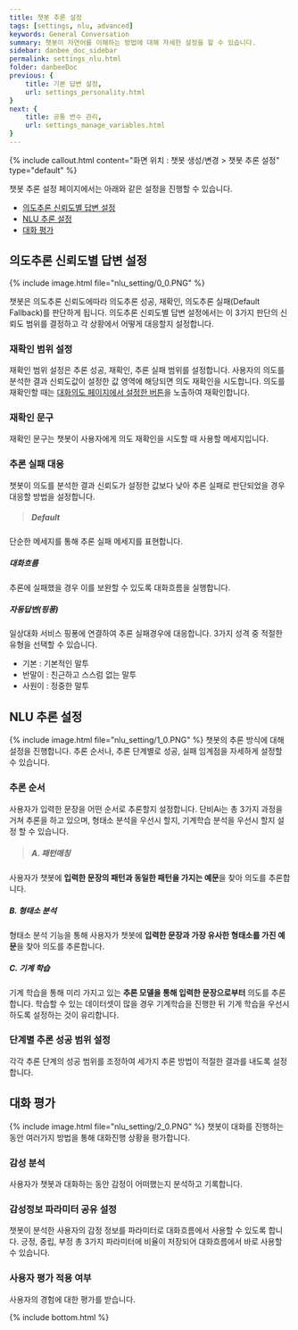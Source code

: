 ```yaml
---
title: 챗봇 추론 설정 
tags: [settings, nlu, advanced]
keywords: General Conversation
summary: 챗봇이 자연어를 이해하는 방법에 대해 자세한 설정을 할 수 있습니다.
sidebar: danbee_doc_sidebar
permalink: settings_nlu.html
folder: danbeeDoc
previous: {
    title: 기본 답변 설정,
    url: settings_personality.html
}
next: {
    title: 공통 변수 관리,
    url: settings_manage_variables.html
}
---
```


 {% include callout.html content="화면 위치 : 챗봇 생성/변경 > 챗봇 추론 설정" type="default" %}

챗봇 추론 설정 페이지에서는 아래와 같은 설정을 진행할 수 있습니다.

- [의도추론 신뢰도별 답변 설정](settings_nlu.html#추론-순서)
- [NLU 추론 설정](settings_nlu.html#형태소-분석-추론-성공범위-설정)
- [대화 평가](settings_nlu.html#머신러닝-추론-성공범위-설정)


## 의도추론 신뢰도별 답변 설정

{% include image.html file="nlu_setting/0_0.PNG" %}

챗봇은 의도추론 신뢰도에따라 의도추론 성공, 재확인, 의도추론 실패(Default Fallback)를 판단하게 됩니다. 의도추론 신뢰도별 답변 설정에서는 이 3가지 판단의 신뢰도 범위를 결정하고 각 상황에서 어떻게 대응할지 설정합니다.

### 재확인 범위 설정
재확인 범위 설정은 추론 성공, 재확인, 추론 실패 범위를 설정합니다. 사용자의 의도를 분석한 결과 신뢰도값이 설정한 값 영역에 해당되면 의도 재확인을 시도합니다. 의도를 재확인할 때는 [대화의도 페이지에서 설정한 버튼](intent.html)을 노출하여 재확인합니다.

### 재확인 문구
재확인 문구는 챗봇이 사용자에게 의도 재확인을 시도할 때 사용할 메세지입니다.

### 추론 실패 대응
챗봇이 의도를 분석한 결과 신뢰도가 설정한 값보다 낮아 추론 실패로 판단되었을 경우 대응할 방법을 설정합니다.
>##### Default
단순한 메세지를 통해 추론 실패 메세지를 표현합니다.
##### 대화흐름
추론에 실패했을 경우 이를 보완할 수 있도록 대화흐름을 실행합니다.
##### 자동답변(핑퐁)
일상대화 서비스 핑퐁에 연결하여 추론 실패경우에 대응합니다. 3가지 성격 중 적절한 유형을 선택할 수 있습니다.
- 기본 : 기본적인 말투
- 반말이 : 친근하고 스스럼 없는 말투
- 사원이 : 정중한 말투


## NLU 추론 설정
{% include image.html file="nlu_setting/1_0.PNG" %}
챗봇의 추론 방식에 대해 설정을 진행합니다. 추론 순서나, 추론 단계별로 성공, 실패 임계점을 자세하게 설정할 수 있습니다.
 
### 추론 순서
사용자가 입력한 문장을 어떤 순서로 추론할지 설정합니다. 단비Ai는 총 3가지 과정을 거쳐 추론을 하고 있으며, 형태소 분석을 우선시 할지, 기계학습 분석을 우선시 할지 설정 할 수 있습니다. 

>##### A. 패턴매칭
사용자가 챗봇에 **입력한 문장의 패턴과 동일한 패턴을 가지는 예문**을 찾아 의도를 추론합니다.
##### B. 형태소 분석
형태소 분석 기능을 통해 사용자가 챗봇에 **입력한 문장과 가장 유사한 형태소를 가진 예문**을 찾아 의도를 추론합니다.
##### C. 기계 학습
기계 학습을 통해 미리 가지고 있는 **추론 모델을 통해 입력한 문장으로부터** 의도를 추론합니다. 학습할 수 있는 데이터셋이 많을 경우 기계학습을 진행한 뒤 기계 학습을 우선시하도록 설정하는 것이 유리합니다.

### 단계별 추론 성공 범위 설정
각각 추론 단계의 성공 범위를 조정하여 세가지 추론 방법이 적절한 결과를 내도록 설정합니다.

## 대화 평가
{% include image.html file="nlu_setting/2_0.PNG" %}
챗봇이 대화를 진행하는 동안 여러가지 방법을 통해 대화진행 상황을 평가합니다.

### 감성 분석
사용자가 챗봇과 대화하는 동안 감정이 어떠했는지 분석하고 기록합니다. 

### 감성정보 파라미터 공유 설정
챗봇이 분석한 사용자의 감정 정보를 파라미터로 대화흐름에서 사용할 수 있도록 합니다.
긍정, 중립, 부정 총 3가지 파라미터에 비율이 저장되어 대화흐름에서 바로 사용할 수 있습니다.

### 사용자 평가 적용 여부
사용자의 경험에 대한 평가를 받습니다. 

<!-- 
#### 추론 순서

챗봇이 입력된 문장의 의도를 파악하기 위해 어떤 순서로 추론을 해나갈 것인지 설정이 가능합니다. 총 2가지 순서 설정이 가능합니다.

- 형태소 분석 우선 추론(A-B-C)
- 머신러닝 우선 추론(A-C-B)

{% include image.html file="nlu_settings/nlu_settings_01.png"  caption="추론 순서 설정" %}

##### 형태소 분석 우선 추론(A-B-C)
**형태소 분석 우선 추론**의 경우 [패턴 매칭(이하, A패턴)](settings_nlu.html#패턴-매칭-a패턴) 추론에서 적합한 Intent를 찾지 못할 경우 [형태소 분석 추론(이하, B패턴)](settings_nlu.html#형태소-분석-추론-b패턴) 방식으로 Intent를 재추론하게 됩니다. B패턴 추론 결과 Intent를 찾지 못한 경우, 혹은 적합한 Intent를 찾았지만 추론율이 설정한 [형태소 분석 추론 성공범위](settings_nlu.html#형태소-분석-추론-성공범위-설정)의 임계값 미만일 경우 [머신러닝 추론(이하, C패턴)](settings_nlu.html#머신러닝-추론-c패턴)으로 넘어가게 됩니다. C패턴 추론 결과 역시 설정한 [머신러닝 추론 성공범위](settings_nlu.html#머신러닝-추론-성공범위-설정)이상일 경우 찾은 Intent를 반환하지만 설정값 이하일 경우 최종적으로 Default Fallback을 반환합니다.

##### 머신러닝 우선 추론(A-C-B)
**머신러닝 우선 추론**의 경우 형태소 분석 우선 추론과 반대로 A패턴에서 Intent를 찾지 못하면 C패턴 방식으로 먼저 Intent를 추론합니다. 순서를 제외한 이하 내용은 형태소 분석 우선 추론과 동일하게 동작합니다.
<br/><br/>

{% include note.html content="일반적으로 학습데이터가 많을 경우 **머신러닝 우선 추론 방식**이 유리합니다." %}



#### 추론 성공범위 설정

danbee.Ai에서는 추론율이 낮다면 신뢰할 수 없는 데이터로 판단 가능하도록 추론 성공범위 설정 기능을 제공하고 있습니다. 추론 성공 범위는 추론된 데이터를 얼마나 신뢰할 것이냐의 문제이므로 신중하게 설정해야 합니다. B패턴과 C패턴 각각의 성공범위가 설정 가능합니다.

##### 형태소 분석 추론 성공범위 설정 

{% include image.html file="nlu_settings/nlu_settings_02.png"  caption="형태소 분석 추론 성공범위 설정" %}

해당 영역에서 B패턴의 추론 성공 범위를 설정할 수 있습니다. 앞서 설명한 것과 같이 B패턴으로 찾은 대화의도의 추론율이 설정한 임계값 이상일 때는 해당 Intent가 반환 되지만 임계값 미만일 경우 Default Fallback으로 치환됩니다.

##### 머신러닝 추론 성공범위 설정

{% include image.html file="nlu_settings/nlu_settings_03.png"  caption="머신러닝 추론 성공범위 설정" %}

해당 영역에서 C패턴의 추론 성공 범위를 설정할 수 있습니다. 앞서 설명한 것과 같이 C패턴으로 찾은 대화의도의 추론율이 설정한 임계값 이상일 때는 해당 Intent가 반환 되지만 임계값 미만일 경우 Default Fallback으로 치환됩니다.


#### NLU 설정 예시
대화의도 테스트 패널에서 같은 표현이 설정에 따라 어떻게 판단되는지 비교할 수 있습니다.<br/>

예시 챗봇이 "이번에 이사가서 에어컨 이전 설치 하고싶은데 어떠케 해야 하져?" 라는 문장을 받았을때 설정에 따라 어떤 결과를 내뱉는지 확인해보겠습니다.

- [가] 형태소 분석 우선 추론, 형태소 분석 성공범위 임계값 0%, 머신러닝 추론 성공범위 임계값 15%

 {% include image.html file="nlu_settings/nlu_settings_04-1.png"  caption="[가]테스트 설정" %}
 {% include image.html file="nlu_settings/nlu_settings_04-2.png"  caption="[가]테스트 결과" %}

 [가]와 같이 설정하였을때 B패턴으로 추론을 성공하였으며 추론율이 40.04%가 나옴을 먼저 확인하였습니다. [나]에서는 형태소 분석 성공범위 설정 동작을 확인하기 위해 해당 추론율 이상인 45%로 올려서 테스트를 진행합니다.
<br/><br/>
- [나] 형태소 분석 우선 추론, 형태소 분석 성공범위 임계값 45%, 머신러닝 추론 성공범위 임계값 15%

 {% include image.html file="nlu_settings/nlu_settings_05-1.png"  caption="[나]테스트 설정" %}
 {% include image.html file="nlu_settings/nlu_settings_05-2.png"  caption="[나]테스트 결과" %}

 [가]에서 확인한 기존 B패턴 추론 결과는 40.04%로 형태소 분석 성공범위의 임계값 미만이기 때문에 C패턴 테스트가 진행되었으면 확인할 수 있습니다. 또한, C패턴 추론 결과의 추론율이 15.69%로 성공범위 임계값 이상이기 때문에 추론에 성공함을 확인할 수 있습니다. [다]에서는 머신러닝 추론 성공범위 설정 동작을 확인하기 위해 해당 추론율 이상인 20%로 올려서 테스트를 진행합니다.
<br/><br/>
- [다] 형태소 분석 우선 추론, 형태소 분석 성공범위 임계값 45%, 머신러닝 추론 성공범위 임계값 20%

 {% include image.html file="nlu_settings/nlu_settings_06-1.png"  caption="[다]]테스트 설정" %}
 {% include image.html file="nlu_settings/nlu_settings_06-2.png"  caption="[다]테스트 결과" %}

 [나]에서 확인한 C패턴 추론 결과는 15.69%로 성공범위 임계값 미만이기 때문에 Default Fallback 처리 되었음을 확인할 수 있습니다.<br/><br/>

머신러닝 우선 추론으로 바꾸었을 때 역시 다음과 같이 테스트를 할 수 있습니다.

- 머신러닝 우선 추론, 형태소 분석 성공범위 임계값 0%, 머신러닝 추론 성공범위 임계값 15% : C패턴, 15.09%로 추론이 성공할 것임을 예측가능합니다.

- 머신러닝 우선 추론, 형태소 분석 성공범위 임계값 0%, 머신러닝 추론 성공범위 임계값 20% : B패턴, 40.04%로 추론이 성공할 것임을 예측가능합니다.

- 머신러닝 우선 추론, 형태소 분석 성공범위 임계값 45%, 머신러닝 추론 성공범위 임계값 20% : Default Fallback 처리가 될것임을 예측가능합니다.


### danbee.Ai NLU 추론 방법

NLU를 설정하기 전 danbee.Ai가 제공하고 있는 NLU에 대해 우선적으로 이해할 필요가 있습니다.<br/>
danbee.Ai는 챗봇이 입력된 문장을 이해할 수 있도록 하기 위하여 다음과 같은 방법들을 순차적으로 제공하고 있습니다.

 - [패턴 매칭 (A패턴)](settings_nlu.html#패턴-매칭a패턴-추론)
 - [형태소 분석 추론 (B패턴)](settings_nlu.html#형태소-분석b패턴-추론)
 - [머신러닝 추론 (C패턴)](settings_nlu.html#머신러닝c패턴-추론)

#### 패턴 매칭(A패턴) 추론

**패턴 매칭(A패턴)** 추론이란, 대화의도에 등록된 예문을 기준으로 완벽히 동일한 패턴을 가진 문장을 찾는 방법입니다. 완벽하게 동일한 문장이나 parameter 등록시 해당 파라미터를 치환할 수 있는 문장을 찾게 됩니다. 또한 입력된 예문의 표준 문장을 정의하여 동일한 표준 문장이 들어왔을 때 역시 A패턴으로 인식합니다. danbee.Ai에서 제공하는 3가지 추론 패턴 중 가장 정확도가 높기 때문에 1순위로 동작하게 되어 있습니다. 
<br/><br/>
A패턴에서 입력 문장의 의도를 추론하지 찾지 못하면 다음 2가지 패턴으로 재추론을 시작합니다. 앞서 설명한 것과 같이 어떤 패턴을 우선적으로 추론할 것인지는 [추론 순서](settings_nlu.html#추론-순서)에서 설정이 가능합니다.


#### 형태소 분석(B패턴) 추론
**형태소 분석(B패턴)** 추론이란, 입력 문장의 형태소 분석 결과와 가장 유사한 형태소 분석 결과를 보이는 예문을 가진 Intent를 추론하는 방법입니다. 명사와 동사, 그리고 핵심 키워드를 중심으로 유사도를 평가합니다. 

#### 머신러닝(C패턴) 추론
**머신러닝(C패턴)** 추론이란, 말 그대로 머신러닝으로 자동 학습된 결과를 가지고 Intent를 추론하는 방법입니다. 현재 danbee.Ai에서는 예문을 기준으로 학습을 진행하고 있습니다.  -->


{% include bottom.html %}
